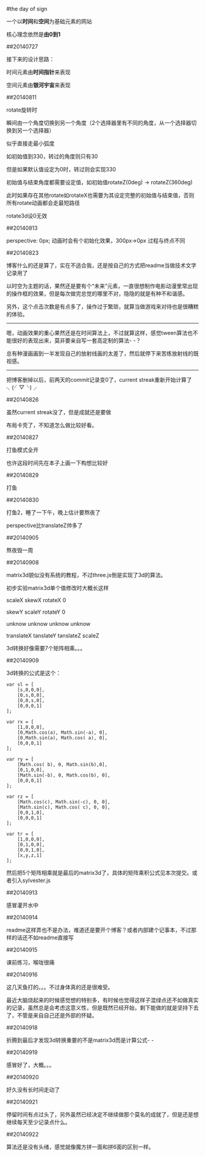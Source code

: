 #the day of sign

一个以**时间**和**空间**为基础元素的网站

核心理念依然是**由0到1**

##20140727

接下来的设计思路：

时间元素由**时间指针**来表现

空间元素由**银河宇宙**来表现

##20140811

rotate旋转时

瞬间由一个角度切换到另一个角度（2个选择器里有不同的角度，从一个选择器切换到另一个选择器）

似乎直接走最小弧度

如初始值到330，转过的角度则只有30

但是如果默认值设定为0时，转过则会实现330

初始值与结束角度都需要设定值，如初始值rotateZ(0deg) -> rotateZ(360deg)

此时如果存在其他rotate如rotateX也需要为其设定完整的初始值与结束值，否则所有rotate动画都会走最短路径

rotate3d设0无效

##20140813

perspective: 0px; 动画时会有个初始化效果，300px->0px 过程与终点不同

##20140823

博客什么的还是算了，实在不适合我，还是按自己的方式把readme当做技术文字记录用了

以时空为主题的话，果然还是要有个“未来”元素，一直很想制作电影动漫里常出现的操作框的效果，但是每次做完总觉的哪里不对，隐隐的就是有种不和谐感。

另外，这个点击次数是有点多了，操作过于繁琐，就算当做游戏来对待也是很糟糕的体验。

______
嗯，动画效果的重心果然还是在时间算法上，不过就算这样，感觉tween算法也不能很好的表现出来，莫非要亲自写一套高定制的算法- -？

总有种漫画画到一半发现自己的放射线画的太差了，然后就停下来苦练放射线的既视感。

______
把博客删掉以后，前两天的commit记录变0了，current streak重新开始计算了╮(╯▽╰)╭

##20140826

虽然current streak没了，但是成就还是要做

布局卡壳了，不知道怎么做比较好看。

##20140827

打鱼模式全开

也许这段时间先在本子上画一下构想比较好

##20140829

打鱼

##20140830

打鱼2，睡了一下午，晚上估计要熬夜了

perspective比translateZ帅多了

##20140905

熬夜毁一周

##20140908

matrix3d貌似没有系统的教程，不过three.js倒是实现了3d的算法。

初步实验matrix3d单个值修改时大概长这样

scaleX skewX  rotateX 0

skewY  scaleY rotateY 0

unknow unknow unknow  unknow

translateX tanslateY tanslateZ scaleZ

3d转换好像需要7个矩阵相乘。。。

##20140909

3d转换的公式是这个：

	var sl = [
		[s,0,0,0],
		[0,s,0,0],
		[0,0,s,0],
		[0,0,0,1]
	];

	var rx = [
		[1,0,0,0],
		[0,Math.cos(a), Math.sin(-a), 0],
		[0,Math.sin(a), Math.cos( a), 0],
		[0,0,0,1]
	];

	var ry = [
		[Math.cos( b), 0, Math.sin(b),0],
		[0,1,0,0],
		[Math.sin(-b), 0, Math.cos(b), 0],
		[0,0,0,1]
	];

	var rz = [
		[Math.cos(c), Math.sin(-c), 0, 0],
		[Math.sin(c), Math.cos( c), 0, 0],
		[0,0,1,0],
		[0,0,0,1]
	];

	var tr = [
		[1,0,0,0],
		[0,1,0,0],
		[0,0,1,0],
		[x,y,z,1]
	];

然后把5个矩阵相乘就是最后的matrix3d了，具体的矩阵乘积公式见本次提交。或者引入sylvester.js

##20140913

感冒灌开水中

##20140914

readme这样弄也不是办法，难道还是要开个博客？或者内部建个记事本，不过那样的话还不如readme直接写

##20140915

课前练习，喉咙很痛

##20140916

这几天鱼打的。。。不过身体真的还是很难受。

最近大脑烧起来的时候感觉想的特别多，有时候也觉得这样子混绿点还不如做真实的记录，虽然总是会考虑这意义性，但是既然已经开始，剩下能做的就是坚持下去了，不管是来自自己还是外部的怀疑。

##20140918

折腾到最后才发现3d转换重要的不是matrix3d而是计算公式- -

##20140919

感冒好了，大概。。。

##20140920

好久没有长时间走动了

##20140921

停留时间有点过头了，另外虽然已经决定不继续做那个莫名的成就了，但是还是想继续每天至少记录点什么。

##20140922

算法还是没有头绪，感觉就像魔方拼一面和拼6面的区别一样。